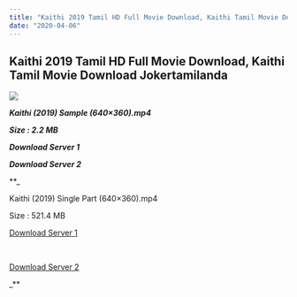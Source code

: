 ```yaml
---
title: "Kaithi 2019 Tamil HD Full Movie Download, Kaithi Tamil Movie Download Jokertamilanda"
date: "2020-04-06"
---
```


## Kaithi 2019 Tamil HD Full Movie Download, Kaithi Tamil Movie Download Jokertamilanda

![](https://images.moviebuff.com/d33131dd-cb0c-4b6d-87bc-534e9bda90df?w=1000)

**_Kaithi (2019) Sample (640×360).mp4_**

**_Size : 2.2 MB_**

**_Download Server 1_**

**_Download Server 2_**

**_

Kaithi (2019) Single Part (640×360).mp4

Size : 521.4 MB

[Download Server 1](http://c8.wetransfer.vip//files/Kaithi.mp4)

[  
](http://c8.wetransfer.vip//files/Kaithi.mp4)

[Download Server 2](http://c8.wetransfer.vip//files/Kaithi.mp4)

_**

